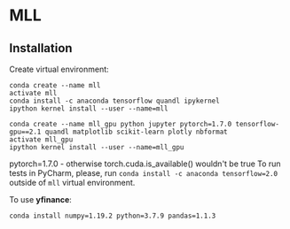 # MLL

## Installation

Create virtual environment:
```
conda create --name mll
activate mll
conda install -c anaconda tensorflow quandl ipykernel
ipython kernel install --user --name=mll
```

```
conda create --name mll_gpu python jupyter pytorch=1.7.0 tensorflow-gpu==2.1 quandl matplotlib scikit-learn plotly nbformat
activate mll_gpu
ipython kernel install --user --name=mll_gpu
```
pytorch=1.7.0 - otherwise torch.cuda.is_available() wouldn't be true
To run tests in PyCharm, please, run `conda install -c anaconda tensorflow=2.0` outside of `mll` virtual environment.


To use __yfinance__:
```
conda install numpy=1.19.2 python=3.7.9 pandas=1.1.3
```
